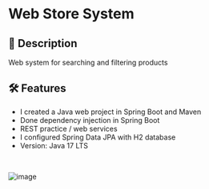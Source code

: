 # Web Store System
## 📖  Description

Web system for searching and filtering products

## 🛠️ Features

- I created a Java web project in Spring Boot and Maven
- Done dependency injection in Spring Boot
- REST practice / web services
- I configured Spring Data JPA with H2 database
- Version: Java 17 LTS
<br/>

![image](https://github.com/GuiOliveira27/webStore-system/assets/125324490/03a362f0-c674-4d6d-80db-5eee699ca5fe)
